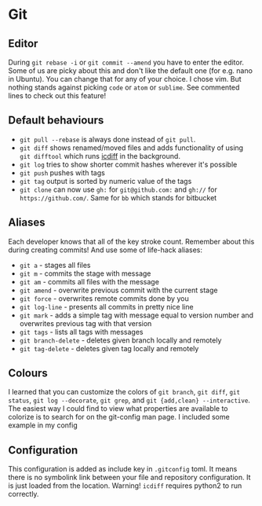 # Git

## Editor

During `git rebase -i` or `git commit --amend` you have to enter the editor. Some of us are picky about this and don't like the default one (for e.g. nano in Ubuntu). You can change that for any of your choice. I chose vim. But nothing stands against picking `code` or `atom` or `sublime`. See commented lines to check out this feature!

## Default behaviours

* `git pull --rebase` is always done instead of `git pull`.
* `git diff` shows renamed/moved files and adds functionality of using `git difftool` which runs [icdiff](https://github.com/jeffkaufman/icdiff) in the background.
* `git log` tries to show shorter commit hashes wherever it's possible
* `git push` pushes with tags
* `git tag` output is sorted by numeric value of the tags
* `git clone` can now use `gh:` for `git@github.com:` and `gh://` for `https://github.com/`. Same for `bb` which stands for bitbucket


## Aliases

Each developer knows that all of the key stroke count. Remember about this during creating commits! And use some of life-hack aliases:

* `git a` - stages all files
* `git m` - commits the stage with message
* `git am` - commits all files with the message
* `git amend` - overwrite previous commit with the current stage
* `git force` - overwrites remote commits done by you
* `git log-line` - presents all commits in pretty nice line
* `git mark` - adds a simple tag with message equal to version number and overwrites previous tag with that version
* `git tags` - lists all tags with messages
* `git branch-delete` - deletes given branch locally and remotely
* `git tag-delete` - deletes given tag locally and remotely

## Colours

I learned that you can customize the colors of `git branch`, `git diff`, `git status`, `git log --decorate`, `git grep`, and `git {add,clean} --interactive`. The easiest way I could find to view what properties are available to colorize is to search for <slot> on the git-config man page. I included some example in my config

## Configuration

This configuration is added as include key in `.gitconfig` toml. It means there is no symbolink link between your file and repository configuration. It is just loaded from the location. Warning! `icdiff` requires python2 to run correctly.